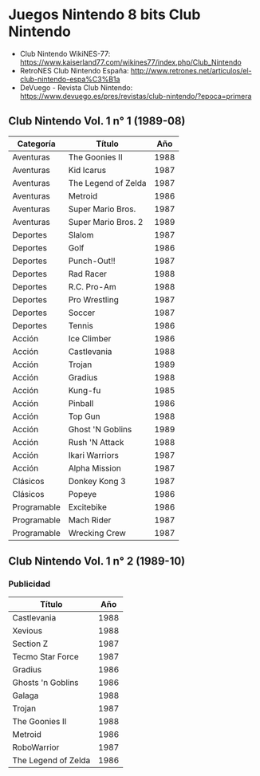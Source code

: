 Juegos Nintendo 8 bits Club Nintendo
======

* Club Nintendo WikiNES-77: https://www.kaiserland77.com/wikines77/index.php/Club_Nintendo
* RetroNES Club Nintendo España: http://www.retrones.net/articulos/el-club-nintendo-espa%C3%B1a
* DeVuego - Revista Club Nintendo: https://www.devuego.es/pres/revistas/club-nintendo/?epoca=primera

Club Nintendo Vol. 1 n° 1 (1989-08)
------

| Categoría     | Título                        | Año  |
|---------------|-------------------------------|------|
| Aventuras     | The Goonies II                | 1988 |
| Aventuras     | Kid Icarus                    | 1987 |
| Aventuras     | The Legend of Zelda           | 1987 |
| Aventuras     | Metroid                       | 1986 |
| Aventuras     | Super Mario Bros.             | 1987 |
| Aventuras     | Super Mario Bros. 2           | 1989 |
| Deportes      | Slalom                        | 1987 |
| Deportes      | Golf                          | 1986 |
| Deportes      | Punch-Out!!                   | 1987 |
| Deportes      | Rad Racer                     | 1988 |
| Deportes      | R.C. Pro-Am                   | 1988 |
| Deportes      | Pro Wrestling                 | 1987 |
| Deportes      | Soccer                        | 1987 |
| Deportes      | Tennis                        | 1986 |
| Acción        | Ice Climber                   | 1986 |
| Acción        | Castlevania                   | 1988 |
| Acción        | Trojan                        | 1989 |
| Acción        | Gradius                       | 1988 |
| Acción        | Kung-fu                       | 1985 |
| Acción        | Pinball                       | 1986 |
| Acción        | Top Gun                       | 1988 |
| Acción        | Ghost 'N Goblins              | 1989 |
| Acción        | Rush 'N Attack                | 1988 |
| Acción        | Ikari Warriors                | 1987 |
| Acción        | Alpha Mission                 | 1987 |
| Clásicos      | Donkey Kong 3                 | 1987 |
| Clásicos      | Popeye                        | 1986 |
| Programable   | Excitebike                    | 1986 |
| Programable   | Mach Rider                    | 1987 |
| Programable   | Wrecking Crew                 | 1987 |


Club Nintendo Vol. 1 n° 2 (1989-10)
------

### Publicidad
| Título                | Año  |
|-----------------------|------|
| Castlevania           | 1988 |
| Xevious               | 1988 |
| Section Z             | 1987 |
| Tecmo Star Force      | 1987 |
| Gradius               | 1986 |
| Ghosts 'n Goblins     | 1986 |
| Galaga                | 1988 |
| Trojan                | 1987 |
| The Goonies II        | 1988 |
| Metroid               | 1986 |
| RoboWarrior           | 1987 |
| The Legend of Zelda   | 1986 |
